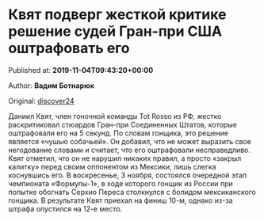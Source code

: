 
# Квят подверг жесткой критике решение судей Гран-при США оштрафовать его

Published at: **2019-11-04T09:43:20+00:00**

Author: **Вадим Ботнарюк**

Original: [discover24](https://discover24.ru/2019/11/kvyat-podverg-zhestkoy-kritike-reshenie-sudey-gran-pri-ssha-oshtrafovat-ego/)

Даниил Квят, член гоночной команды Tot Rosso из РФ, жестко раскритиковал стюардов Гран-при Соединенных Штатов, которые оштрафовали его на 5 секунд.
По словам гонщика, это решение является «чушью собачьей». Он добавил, что не может выразить свое негодование словами и считает, что его оштрафовали несправедливо. Квят отметил, что он не нарушил никаких правил, а просто «закрыл калитку» перед своим оппонентом из Мексики, лишь слегка коснувшись его.
В воскресенье, 3 ноября, состоялся очередной этап чемпионата «Формулы-1», в ходе которого гонщик из России при попытке обогнать Серхио Переса столкнулся с болидом мексиканского гонщика. В результате Квят приехал на финиш 10-м, однако из-за штрафа опустился на 12-е место.
